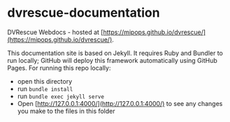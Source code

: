 # dvrescue-documentation

DVRescue Webdocs - hosted at [https://mipops.github.io/dvrescue/](https://mipops.github.io/dvrescue/).

This documentation site is based on Jekyll. It requires Ruby and Bundler to run locally; GitHub will deploy this framework automatically using GitHub Pages.
For running this repo locally:
- open this directory
- run `bundle install`
- run `bundle exec jekyll serve`
- Open [http://127.0.0.1:4000/](http://127.0.0.1:4000/) to see any changes you make to the files in this folder
